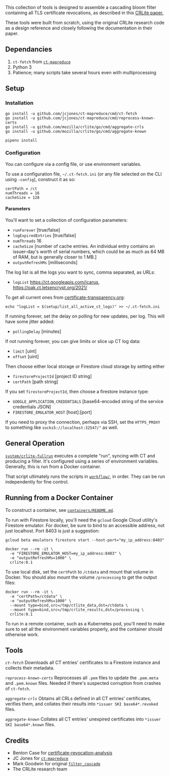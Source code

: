 This collection of tools is designed to assemble a cascading
bloom filter containing all TLS certificate revocations, as described
in this [CRLite paper.](http://www.ccs.neu.edu/home/cbw/static/pdf/larisch-oakland17.pdf)

These tools were built from scratch, using the original CRLite research code as a design reference and closely following the documentation in their paper.

## Dependancies
1. `ct-fetch` from [`ct-mapreduce`](https://github.com/jcjones/ct-mapreduce)
1. Python 3
1. Patience; many scripts take several hours even with multiprocessing

## Setup

### Installation

```
go install -u github.com/jcjones/ct-mapreduce/cmd/ct-fetch
go install -u github.com/jcjones/ct-mapreduce/cmd/reprocess-known-certs
go install -u github.com/mozilla/crlite/go/cmd/aggregate-crls
go install -u github.com/mozilla/crlite/go/cmd/aggregate-known

pipenv install
```

### Configuration

You can configure via a config file, or use environment variables.

To use a configuration file,  `~/.ct-fetch.ini` (or any file selected on the CLI using `-config`), construct it as so:

```
certPath = /ct
numThreads = 16
cacheSize = 128
```


#### Parameters

You'll want to set a collection of configuration parameters:

* `runForever` [true/false]
* `logExpiredEntries` [true/false]
* `numThreads` 16
* `cacheSize` [number of cache entries. An individual entry contains an issuer-day's worth of serial numbers, which could be as much as 64 MB of RAM, but is generally closer to 1 MB.]
* `outputRefreshMs` [milliseconds]

The log list is all the logs you want to sync, comma separated, as URLs:
* `logList` https://ct.googleapis.com/icarus, https://oak.ct.letsencrypt.org/2021/

To get all current ones from
[certificate-transparency.org](https://certificate-transparency.org/):
```
echo "logList = $(setup/list_all_active_ct_logs)" >> ~/.ct-fetch.ini
```

If running forever, set the delay on polling for new updates, per log. This will have some jitter added:
* `pollingDelay` [minutes]

If not running forever, you can give limits or slice up CT log data:
* `limit` [uint]
* `offset` [uint]

Then choose either local storage or Firestore cloud storage by setting either
* `firestoreProjectId` [project ID string]
* `certPath` [path string]

If you set `firestoreProjectId`, then choose a firestore instance type:
* `GOOGLE_APPLICATION_CREDENTIALS` [base64-encoded string of the service credentials JSON]
* `FIRESTORE_EMULATOR_HOST` [host]:[port]

If you need to proxy the connection, perhaps via SSH, set the `HTTPS_PROXY` to something like `socks5://localhost:32547/"` as well.

## General Operation

[`system/crlite-fullrun`](https://github.com/mozilla/crlite/tree/master/system/crlite-fullrun) executes a complete "run", syncing with CT and producing a filter. It's configured using a series of environment variables. Generally, this is run from a Docker container.

That script ultimately runs the scripts in [`workflow/`](https://github.com/mozilla/crlite/tree/master/workflow), in order. They can be run independently for fine control.

## Running from a Docker Container

To construct a container, see [`containers/README.md`](https://github.com/mozilla/crlite/tree/master/containers/README.md).

To run with Firestore locally, you'll need the `gcloud` Google Cloud utility's Firestore emulator. For docker, be sure to bind to an accessible address, not just localhost. Port 8403 is just a suggestion:

```
gcloud beta emulators firestore start --host-port="my_ip_address:8403"
```


```
docker run --rm -it \
  -e "FIRESTORE_EMULATOR_HOST=my_ip_address:8403" \
  -e "outputRefreshMs=1000" \
  crlite:0.1
```

To use local disk, set the `certPath` to `/ctdata` and mount that volume in Docker. You should also mount the volume `/processing` to get the output files:
```
docker run --rm -it \
  -e "certPath=/ctdata" \
  -e "outputRefreshMs=1000" \
  --mount type=bind,src=/tmp/ctlite_data,dst=/ctdata \
  --mount type=bind,src=/tmp/crlite_results,dst=/processing \
  crlite:0.1
```


To run in a remote container, such as a Kubernetes pod, you'll need to make sure to set all the environment variables properly, and the container should otherwise work.


## Tools

*`ct-fetch`*
Downloads all CT entries' certificates to a Firestore instance and collects their metadata.

*`reprocess-known-certs`*
Reprocesses all `.pem` files to update the `.pem.meta` and `.pem.known` files. Needed if there's
suspected corruption from crashes of `ct-fetch`.

*`aggregate-crls`*
Obtains all CRLs defined in all CT entries' certificates, verifies them, and collates their results
into `*issuer SKI base64*.revoked` files.

*`aggregate-known`*
Collates all CT entries' unexpired certificates into `*issuer SKI base64*.known` files.


## Credits

* Benton Case for [certificate-revocation-analysis](https://github.com/casebenton/certificate-revocation-analysis)
* JC Jones for [`ct-mapreduce`](https://github.com/jcjones/ct-mapreduce)
* Mark Goodwin for original
  [`filter_cascade`](https://gist.githubusercontent.com/mozmark/c48275e9c07ccca3f8b530b88de6ecde/raw/19152f7f10925379420aa7721319a483273d867d/sample.py)
* The CRLite research team

